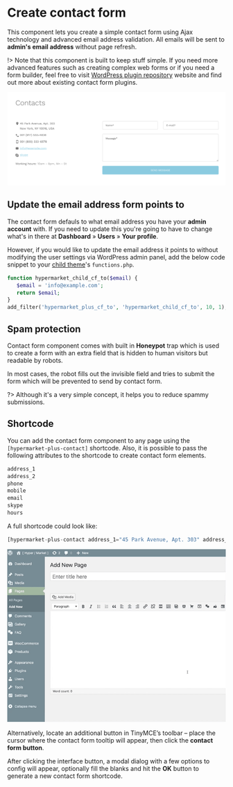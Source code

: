 # Create contact form

This component lets you create a simple contact form using Ajax technology and advanced email address validation. All emails will be sent to **admin's email address** without page refresh.

!> Note that this component is built to keep stuff simple. If you need more advanced features such as creating complex web forms or if you need a form builder, feel free to visit [WordPress plugin repository](https://wordpress.org/plugins/search/contact+form) website and find out more about existing contact form plugins.

![Contact form](img/contact-form.png)

## Update the email address form points to

The contact form defauls to what email address you have your **admin account** with. If you need to update this you're going to have to change what's in there at **Dashboard** » **Users** » **Your profile**.

However, if you would like to update the email address it points to without modifying the user settings via WordPress admin panel, add the below code snippet to your [child theme](install-hypermarket-wordpress-child-theme.md)'s ```functions.php```.

```php
function hypermarket_child_cf_to($email) {
   $email = 'info@example.com';
   return $email;
}
add_filter('hypermarket_plus_cf_to', 'hypermarket_child_cf_to', 10, 1);
```

## Spam protection

Contact form component comes with built in **Honeypot** trap which is used to create a form with an extra field that is hidden to human visitors but readable by robots.

In most cases, the robot fills out the invisible field and tries to submit the form which will be prevented to send by contact form.

?> Although it's a very simple concept, it helps you to reduce spammy submissions.

## Shortcode

You can add the contact form component to any page using the ```[hypermarket-plus-contact]``` shortcode. Also, it is possible to pass the following attributes to the shortcode to create contact form elements.

```php
address_1
address_2
phone
mobile
email
skype
hours
```

A full shortcode could look like:

```php
[hypermarket-plus-contact address_1="45 Park Avenue, Apt. 303" address_2="New York, NY 10016, USA" phone="001 (917) 555-4836" mobile="001 (800) 333-6578" email="info@example.com" skype="skype" hours="10am - 8pm, Mn - St"]
```

![Generate a contact form shortcode](img/generate-contact-form-shortcode.gif)

Alternatively, locate an additional button in TinyMCE’s toolbar – place the cursor where the contact form tooltip will appear, then click the **contact form button**.

After clicking the interface button, a modal dialog with a few options to config will appear, optionally fill the blanks and hit the **OK** button to generate a new contact form shortcode.
